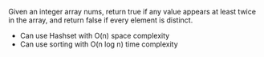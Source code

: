 Given an integer array nums, return true if any value appears at least twice in the array, and return false if every element is distinct.

- Can use Hashset with O(n) space complexity
- Can use sorting with O(n log n) time complexity
